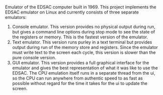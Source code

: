 Emulator of the EDSAC computer built in 1969.  This project implements the EDSAC emulator on Linux and currently consists of three separate emulators:
1. Console emulator.  This version provides no physical output during run, but gives a command line options during stop mode to see the state of the registers or memory.  This is the fastest version of the emulator.
2. Text emulator.  This version runs purley in a text terminal but provides output during run of the memory store and registers.  Since the emulator must write text to the screen each cycle, this version is slower than the pure console version.
3. GUI emulator.  This version provides a full graphical interface for the emulator and gives the best representation of what it was like to use the EDSAC. The CPU emulation itself runs in a separate thread from the ui, so the CPU can run anywhere from authentic speed to as fast as possible without regard for the time it takes for the ui to update the screen.
